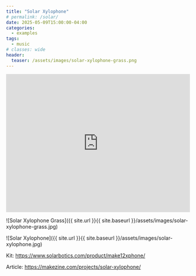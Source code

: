 ```yaml
---
title: "Solar Xylophone"
# permalink: /solar/
date: 2025-05-09T15:00:00-04:00
categories:
  - examples
tags:
  - music
# classes: wide
header:
  teaser: /assets/images/solar-xylophone-grass.png
---
```

<div style="padding:75% 0 0 0;position:relative;"><iframe src="https://player.vimeo.com/video/57502038?badge=0&amp;autopause=0&amp;player_id=0&amp;app_id=58479" frameborder="0" allow="autoplay; fullscreen; picture-in-picture; clipboard-write; encrypted-media" style="position:absolute;top:0;left:0;width:100%;height:100%;" title="Solar Xylophone"></iframe></div><script src="https://player.vimeo.com/api/player.js"></script>


![Solar Xylophone Grass]({{ site.url }}{{ site.baseurl }}/assets/images/solar-xylophone-grass.jpg)

![Solar Xylophone]({{ site.url }}{{ site.baseurl }}/assets/images/solar-xylophone.jpg)

Kit: https://www.solarbotics.com/product/make12xphone/

Article: https://makezine.com/projects/solar-xylophone/